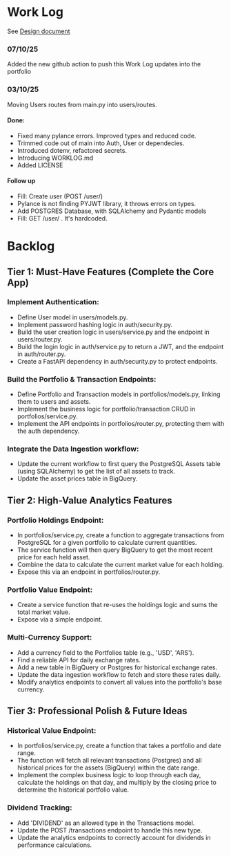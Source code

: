 # Work Log
See [Design document](Ahttps://docs.google.com/document/d/1xcD04pmzbedeWVP7bYmZX1wn1FIK6YwMjv_LCojADkc/edit?tab=t.0)


### 07/10/25
Added the new github action to push this Work Log updates into the portfolio


### 03/10/25
Moving Users routes from main.py into users/routes.
#### Done:
- Fixed many pylance errors. Improved types and reduced code.
- Trimmed code out of main into Auth, User or dependecies.
- Introduced dotenv, refactored secrets.
- Introducing WORKLOG.md
- Added LICENSE

#### Follow up
- Fill: Create user (POST /user/)
- Pylance is not finding PYJWT library, it throws errors on types.
- Add POSTGRES Database, with SQLAlchemy and Pydantic models
- Fill: GET /user/<id> . It's hardcoded.


# Backlog
## Tier 1: Must-Have Features (Complete the Core App)
### Implement Authentication:
- Define User model in users/models.py.
- Implement password hashing logic in auth/security.py.
- Build the user creation logic in users/service.py and the endpoint in users/router.py.
- Build the login logic in auth/service.py to return a JWT, and the endpoint in auth/router.py.
- Create a FastAPI dependency in auth/security.py to protect endpoints.
### Build the Portfolio & Transaction Endpoints:
- Define Portfolio and Transaction models in portfolios/models.py, linking them to users and assets.
- Implement the business logic for portfolio/transaction CRUD in portfolios/service.py.
- Implement the API endpoints in portfolios/router.py, protecting them with the auth dependency.
### Integrate the Data Ingestion workflow:
- Update the current workflow to first query the PostgreSQL Assets table (using SQLAlchemy) to get the list of all assets to track.
- Update the asset prices table in BigQuery.

## Tier 2: High-Value Analytics Features 
### Portfolio Holdings Endpoint:
- In portfolios/service.py, create a function to aggregate transactions from PostgreSQL for a given portfolio to calculate current quantities.
- The service function will then query BigQuery to get the most recent price for each held asset.
- Combine the data to calculate the current market value for each holding.
- Expose this via an endpoint in portfolios/router.py.
### Portfolio Value Endpoint:
- Create a service function that re-uses the holdings logic and sums the total market value.
- Expose via a simple endpoint.
### Multi-Currency Support:
- Add a currency field to the Portfolios table (e.g., 'USD', 'ARS').
- Find a reliable API for daily exchange rates.
- Add a new table in BigQuery or Postgres for historical exchange rates.
- Update the data ingestion workflow to fetch and store these rates daily.
- Modify analytics endpoints to convert all values into the portfolio's base currency.

## Tier 3: Professional Polish & Future Ideas
### Historical Value Endpoint:
- In portfolios/service.py, create a function that takes a portfolio and date range.
- The function will fetch all relevant transactions (Postgres) and all historical prices for the assets (BigQuery) within the date range.
- Implement the complex business logic to loop through each day, calculate the holdings on that day, and multiply by the closing price to determine the historical portfolio value.
### Dividend Tracking:
- Add 'DIVIDEND' as an allowed type in the Transactions model.
- Update the POST /transactions endpoint to handle this new type.
- Update the analytics endpoints to correctly account for dividends in performance calculations.

